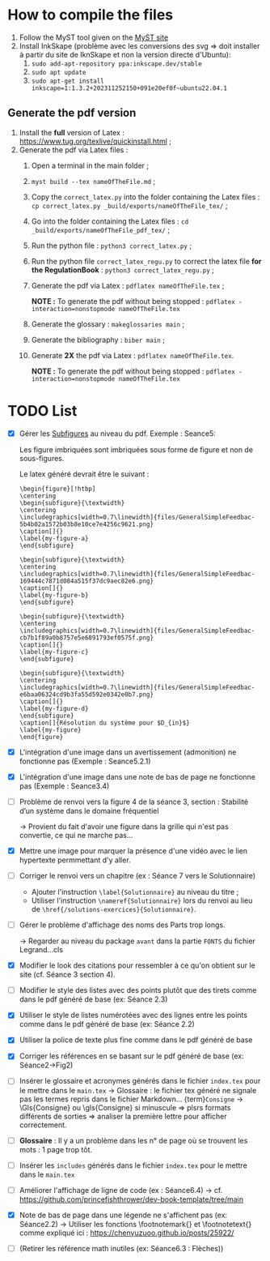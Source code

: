 # How to compile the files

1. Follow the MyST tool given on the [MyST site](https://mystmd.org/guide/installing)
1. Install InkSkape (problème avec les conversions des svg => doit installer à partir du site de IknSkape et non la version directe d'Ubuntu):
    1. `sudo add-apt-repository ppa:inkscape.dev/stable`
    1. `sudo apt update`
    1. `sudo apt-get install inkscape=1:1.3.2+202311252150+091e20ef0f~ubuntu22.04.1`

## Generate the pdf version

1. Install the **full** version of Latex : https://www.tug.org/texlive/quickinstall.html ;
1. Generate the pdf via Latex files :
    1. Open a terminal in the main folder ;
    1. `myst build --tex nameOfTheFile.md` ;
    1. Copy the `correct_latex.py` into the folder containing the Latex files : `cp correct_latex.py _build/exports/nameOfTheFile_tex/` ;
    1. Go into the folder containing the Latex files : `cd _build/exports/nameOfTheFile_pdf_tex/` ;
    1. Run the python file : `python3 correct_latex.py` ;
    1. Run the python file `correct_latex_regu.py` to correct the latex file **for the RegulationBook** : `python3 correct_latex_regu.py` ;
    1. Generate the pdf via Latex : `pdflatex nameOfTheFile.tex` ;

        **NOTE :** To generate the pdf without being stopped : `pdflatex -interaction=nonstopmode nameOfTheFile.tex`
        
    1. Generate the glossary : `makeglossaries main` ;
    1. Generate the bibliography : `biber main` ;
    1. Generate **2X** the pdf via Latex : `pdflatex nameOfTheFile.tex`.

        **NOTE :** To generate the pdf without being stopped : `pdflatex -interaction=nonstopmode nameOfTheFile.tex`

# TODO List

- [x] Gérer les [Subfigures](https://mystmd.org/guide/figures#subfigures) au niveau du pdf.
    Exemple : Seance5:

    Les figure imbriquées sont imbriquées sous forme de figure et non de sous-figures.

    Le latex généré devrait être le suivant :

    ```
    \begin{figure}[!htbp]
    \centering
    \begin{subfigure}{\textwidth}
    \centering
    \includegraphics[width=0.7\linewidth]{files/GeneralSimpleFeedbac-5b4b02a1572b03b8e10ce7e4256c9621.png}
    \caption[]{}
    \label{my-figure-a}
    \end{subfigure}
    
    \begin{subfigure}{\textwidth}
    \centering
    \includegraphics[width=0.7\linewidth]{files/GeneralSimpleFeedbac-169444c7871d084a515f37dc9aec82e6.png}
    \caption[]{}
    \label{my-figure-b}
    \end{subfigure}
    
    \begin{subfigure}{\textwidth}
    \centering
    \includegraphics[width=0.7\linewidth]{files/GeneralSimpleFeedbac-cb7b1f89a0b8757e5e6891793ef0575f.png}
    \caption[]{}
    \label{my-figure-c}
    \end{subfigure}
    
    \begin{subfigure}{\textwidth}
    \centering
    \includegraphics[width=0.7\linewidth]{files/GeneralSimpleFeedbac-e6baa06324cd9b3fa55d592e0342e0b7.png}
    \caption[]{}
    \label{my-figure-d}
    \end{subfigure}
    \caption[]{Résolution du système pour $D_{in}$}
    \label{my-figure}
    \end{figure}
    ```

- [x] L'intégration d'une image dans un avertissement (admonition) ne fonctionne pas (Exemple : Seance5.2.1)

- [x] L'intégration d'une image dans une note de bas de page ne fonctionne pas (Exemple : Seance3.4)

- [ ] Problème de renvoi vers la figure 4 de la séance 3, section : Stabilité d’un système dans le domaine fréquentiel 
    
    -> Provient du fait d'avoir une figure dans la grille qui n'est pas convertie, ce qui ne marche pas...

- [x] Mettre une image pour marquer la présence d'une vidéo avec le lien hypertexte permmettant d'y aller.

- [ ] Corriger le renvoi vers un chapitre (ex : Séance 7 vers le Solutionnaire)
    - Ajouter l'instruction `\label{Solutionnaire}` au niveau du titre ;
    - Utiliser l'instruction `\nameref{Solutionnaire}` lors du renvoi au lieu de `\href{/solutions-exercices}{Solutionnaire}`.

- [ ] Gérer le problème d'affichage des noms des Parts trop longs.

    -> Regarder au niveau du package `avant` dans la partie `FONTS` du fichier Legrand...cls

- [x] Modifier le look des citations pour ressembler à ce qu'on obtient sur le site (cf. Séance 3 section 4).

- [ ] Modifier le style des listes avec des points plutôt que des tirets comme dans le pdf généré de base (ex: Séance 2.3)

- [x] Utiliser le style de listes numérotées avec des lignes entre les points comme dans le pdf généré de base (ex: Séance 2.2)

- [x] Utiliser la police de texte plus fine comme dans le pdf généré de base

- [x] Corriger les références en se basant sur le pdf généré de base (ex: Séance2->Fig2)

- [ ] Insérer le glossaire et acronymes générés dans le fichier `index.tex` pour le mettre dans le `main.tex`
    -> Glossaire : le fichier tex généré ne signale pas les termes repris dans le fichier Markdown...
        {term}`Consigne` -> \Gls{Consigne} ou \gls{Consigne} si minuscule => plsrs formats différents de sorties => analiser la première lettre pour afficher correctement.
        
- [ ] **Glossaire** : Il y a un problème dans les n° de page où se trouvent les mots : 1 page trop tôt.

- [ ] Insérer les `includes` générés dans le fichier `index.tex` pour le mettre dans le `main.tex`

- [ ] Améliorer l'affichage de ligne de code (ex : Séance6.4)
    -> cf. https://github.com/princefishthrower/dev-book-template/tree/main

- [x] Note de bas de page dans une légende ne s'affichent pas (ex: Séance2.2)
    -> Utiliser les fonctions \footnotemark{} et \footnotetext{} comme expliqué ici : https://chenyuzuoo.github.io/posts/25922/

- [ ] (Retirer les référence math inutiles (ex: Séance6.3 : Flèches))